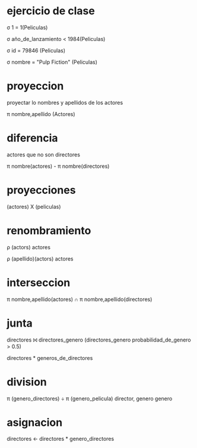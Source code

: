 
# ejercicio de clase

σ 1 = 1(Peliculas)

σ año_de_lanzamiento < 1984(Peliculas)

σ id = 79846 (Peliculas)

σ nombre = "Pulp Fiction" (Peliculas)

# proyeccion 

proyectar lo nombres y apellidos de los actores


π nombre,apellido (Actores)

# diferencia

actores que no son directores

π nombre(actores) - π nombre(directores)

# proyecciones

(actores) X (peliculas)


# renombramiento

ρ      (actors)
actores 

ρ      (apellido)(actors)
 actores 


# interseccion

π nombre,apellido(actores) ∩ π nombre,apellido(directores)

# junta

directores ⨝                                          directores_genero
             (directores_genero probabilidad_de_genero > 0.5) 


directores * generos_de_directores

# division

π   (genero_directores)  ÷   π (genero_pelicula) 
       director, genero                      genero            


# asignacion


directores ←  directores * genero_directores

